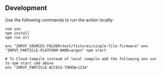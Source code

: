 ## Development

Use the following commands to run the action locally:

```
nvm use
npm install
npm run all

env "INPUT_SOURCES-FOLDER=test/fixtures/single-file-firmware" env "INPUT_PARTICLE-PLATFORM-NAME=argon" npm start

# To Cloud Compile instead of local compile add the following env var to npm start cmd above
env "INPUT_PARTICLE-ACCESS-TOKEN=1234"
```
